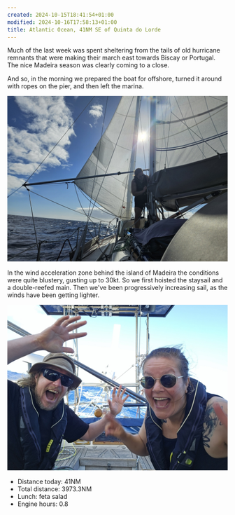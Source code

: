 ```yaml
---
created: 2024-10-15T18:41:54+01:00
modified: 2024-10-16T17:58:13+01:00
title: Atlantic Ocean, 41NM SE of Quinta do Lorde
---
```


Much of the last week was spent sheltering from the tails of old hurricane remnants that were making their march east towards Biscay or Portugal. The nice Madeira season was clearly coming to a close.

And so, in the morning we prepared the boat for offshore, turned it around with ropes on the pier, and then left the marina.

![Image](../2024/45bf8c586ed7104435ceb3f1ef47cf95.jpg) 

In the wind acceleration zone behind the island of Madeira the conditions were quite blustery, gusting up to 30kt. So we first hoisted the staysail and a double-reefed main.
Then we've been progressively increasing sail, as the winds have been getting lighter.

![Image](../2024/4ce6311466372e2f5ce6fd1c4cf55b4c.jpg) 

* Distance today: 41NM
* Total distance: 3973.3NM
* Lunch: feta salad
* Engine hours: 0.8
